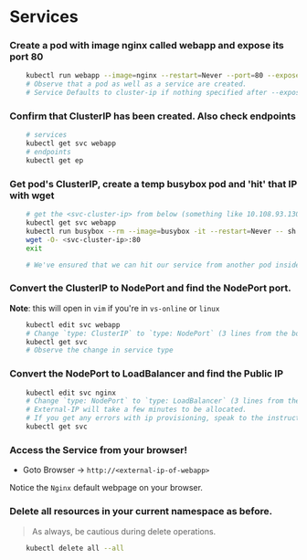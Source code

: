 
# Services

### Create a pod with image nginx called webapp and expose its port 80

```bash
    kubectl run webapp --image=nginx --restart=Never --port=80 --expose
    # Observe that a pod as well as a service are created. 
    # Service Defaults to cluster-ip if nothing specified after --expose
```

### Confirm that ClusterIP has been created. Also check endpoints

```bash
    # services
    kubectl get svc webapp 
    # endpoints
    kubectl get ep 
```

### Get pod's ClusterIP, create a temp busybox pod and 'hit' that IP with wget

```bash
    # get the <svc-cluster-ip> from below (something like 10.108.93.130)
    kubectl get svc webapp 
    kubectl run busybox --rm --image=busybox -it --restart=Never -- sh    
    wget -O- <svc-cluster-ip>:80
    exit

    # We've ensured that we can hit our service from another pod inside the same cluster.    
```

### Convert the ClusterIP to NodePort and find the NodePort port.

**Note**: this will open in `vim` if you're in `vs-online` or `linux`

```bash
    kubectl edit svc webapp
    # Change `type: ClusterIP` to `type: NodePort` (3 lines from the bottom)
    kubectl get svc 
    # Observe the change in service type
```

### Convert the NodePort to LoadBalancer and find the Public IP 
```bash
    kubectl edit svc nginx
    # Change `type: NodePort` to `type: LoadBalancer` (3 lines from the bottom)
    # External-IP will take a few minutes to be allocated.
    # If you get any errors with ip provisioning, speak to the instructor as this may be due to subscription limits
    kubectl get svc 
```
### Access the Service from your browser!

* Goto Browser -> `http://<external-ip-of-webapp>`

Notice the `Nginx` default webpage on your browser.

### Delete all resources in your current namespace as before.

> As always, be cautious during delete operations.

```bash
    kubectl delete all --all
```

